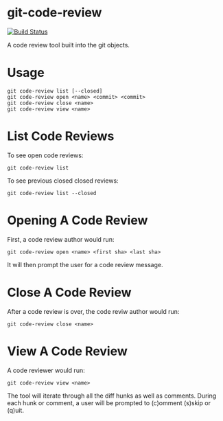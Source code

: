 # git-code-review

[![Build Status](https://travis-ci.org/ReverentEngineer/git-code-review.svg?branch=master)](https://travis-ci.org/ReverentEngineer/git-code-review)

A code review tool built into the git objects.

# Usage

```
git code-review list [--closed]
git code-review open <name> <commit> <commit>
git code-review close <name>
git code-review view <name>
```

# List Code Reviews

To see open code reviews:
```
git code-review list
```

To see previous closed closed reviews:
```
git code-review list --closed
```

# Opening A Code Review

First, a code review author would run:
```
git code-review open <name> <first sha> <last sha>
```

It will then prompt the user for a code review message.

# Close A Code Review

After a code review is over, the code reviw author would run:
```
git code-review close <name>
```

# View A Code Review

 A code reviewer would run:
```
git code-review view <name>
```

The tool will iterate through all the diff hunks as well as comments. 
During each hunk or comment, a user will be prompted to (c)omment (s)skip or 
(q)uit.

